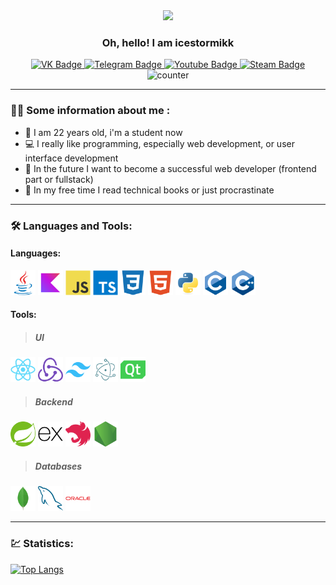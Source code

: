 <div id='header' align='center'>
  <img src='https://media4.giphy.com/media/HEPwfdu6T6svpPE1eN/giphy.gif?cid=ecf05e47j9mmx9frkg87qugrpys7c5lumsjddhf578bvg2he&ep=v1_gifs_related&rid=giphy.gif&ct=s' width="200"/>
  <h3>Oh, hello! I am icestormikk</h3>
  <div id="badges">
    <a href="https://vk.com/w41k3r17687">
      <img src="https://img.shields.io/badge/Vk-blue?style=for-the-badge&logo=vk&logoColor=white" alt="VK Badge"/>
    </a>
    <a href="https://t.me/icestormikk">
      <img src="https://img.shields.io/badge/telegram-blue?style=for-the-badge&logo=telegram&logoColor=white" alt="Telegram Badge"/>
    </a>
    <a href="https://www.youtube.com/channel/UCarrg-SMxX7R9i8WinTQDBA">
      <img src="https://img.shields.io/badge/YouTube-red?style=for-the-badge&logo=youtube&logoColor=white" alt="Youtube Badge"/>
    </a>
    <a href="https://steamcommunity.com/profiles/76561198185418769/">
      <img src="https://img.shields.io/badge/steam-gray?style=for-the-badge&logo=steam&logoColor=white" alt="Steam Badge"/>
    </a>
  </div>
</div>
<div align='center'>
  <img src="https://komarev.com/ghpvc/?username=icestormikk&style=flat-square&color=blue" alt="counter"/>
</div>

---
### :man_technologist: Some information about me :
- :man: I am 22 years old, i'm a student now<br>
- :computer: I really like programming, especially web development, or user interface development<br>
- :telescope: In the future I want to become a successful web developer (frontend part or fullstack)<br>
- :leaves: In my free time I read technical books or just procrastinate<br>

---
### :hammer_and_wrench: Languages and Tools:
#### Languages:
<div>
  <img src='https://github.com/devicons/devicon/blob/master/icons/java/java-original.svg' alt='java' width=40 height=40/>
  <img src='https://github.com/devicons/devicon/blob/master/icons/kotlin/kotlin-original.svg' alt='kotlin' width=40 height=40/>  
  <img src='https://github.com/devicons/devicon/blob/master/icons/javascript/javascript-original.svg' alt='javascript' width=40 height=40/>  
  <img src='https://github.com/devicons/devicon/blob/master/icons/typescript/typescript-original.svg' alt='typescript' width=40 height=40/>  
  <img src='https://github.com/devicons/devicon/blob/master/icons/css3/css3-plain.svg' alt='css3' width=40 height=40/>  
  <img src='https://github.com/devicons/devicon/blob/master/icons/html5/html5-plain.svg' alt='html5' width=40 height=40/>
  <img src='https://github.com/devicons/devicon/blob/master/icons/python/python-original.svg' alt='python' width=40 height=40/> 
  <img src='https://github.com/devicons/devicon/blob/master/icons/c/c-original.svg' alt='c' width=40 height=40/> 
  <img src='https://github.com/devicons/devicon/blob/master/icons/cplusplus/cplusplus-original.svg' alt='c' width=40 height=40/> 
</div>

#### Tools:

<div>
  
  >   ##### UI
  <img src='https://github.com/devicons/devicon/blob/master/icons/react/react-original.svg' alt='react' width=40 height=40/>
  <img src='https://github.com/devicons/devicon/blob/master/icons/redux/redux-original.svg' alt='redux' width=40 height=40/>
  <img src='https://github.com/devicons/devicon/blob/master/icons/tailwindcss/tailwindcss-original.svg' alt='tailwindcss' width=40 height=40/>
  <img src='https://github.com/devicons/devicon/blob/master/icons/electron/electron-original.svg' alt='electron' width=40 height=40/>
  <img src='https://github.com/devicons/devicon/blob/master/icons/qt/qt-original.svg' alt='qt' width=40 height=40/>
  
  >   ##### Backend
  <img src='https://github.com/devicons/devicon/blob/master/icons/spring/spring-original.svg' alt='spring' width=40 height=40/>
  <img src='https://github.com/devicons/devicon/blob/master/icons/express/express-original.svg' alt='express' width=40 height=40/>
  <img src='https://github.com/devicons/devicon/blob/master/icons/nestjs/nestjs-original.svg' alt='nestjs' width=40 height=40/>
  <img src='https://github.com/devicons/devicon/blob/master/icons/nodejs/nodejs-original.svg' alt='nodejs' width=40 height=40/>

  >   ##### Databases
  <img src='https://github.com/devicons/devicon/blob/master/icons/mongodb/mongodb-original.svg' alt='mongodb' width=40 height=40/>
  <img src='https://github.com/devicons/devicon/blob/master/icons/mysql/mysql-original.svg' alt='mysql' width=40 height=40/>
  <img src='https://github.com/devicons/devicon/blob/master/icons/oracle/oracle-original.svg' alt='oracle' width=40 height=40/>
</div>

---

### :chart: Statistics:
[![Top Langs](https://github-readme-stats.vercel.app/api/top-langs/?username=icestormikk&layout=compact&theme=vision-friendly-dark&langs_count=10&)](https://github.com/anuraghazra/github-readme-stats)
